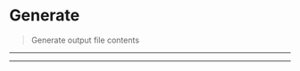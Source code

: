 # Generate

> Generate output file contents

<? @include {=readme}
      install.md  ?>

***
<!-- @toc -->
***

<? @include {=readme} usage.md ?>

<? @include ../../../doc/readme/license.md ?>
<? @include ../../../doc/readme/links.md ?>
